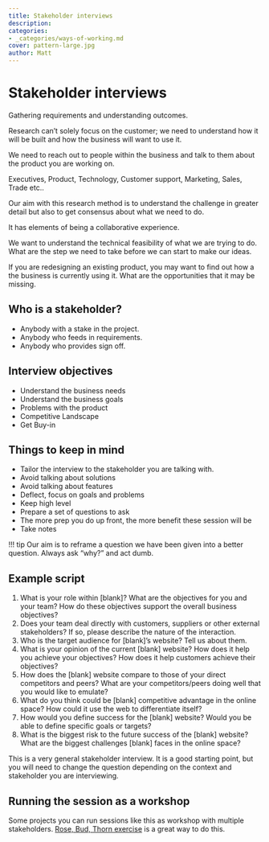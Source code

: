 ```yaml
---
title: Stakeholder interviews
description: 
categories:
- _categories/ways-of-working.md
cover: pattern-large.jpg
author: Matt
---
```


# Stakeholder interviews

Gathering requirements and understanding outcomes.

Research can’t solely focus on the customer; we need to understand how it will be built and how the business will want to use it. 

We need to reach out to people within the business and talk to them about the product you are working on. 

Executives, Product, Technology, Customer support, Marketing, Sales, Trade etc..

Our aim with this research method is to understand the challenge in greater detail but also to get consensus about what we need to do.

It has elements of being a collaborative experience.  

We want to understand the technical feasibility of what we are trying to do. 
What are the step we need to take before we can start to make our ideas. 

If you are redesigning an existing product, you may want to find out how a the business is currently using it. What are the opportunities that it may be missing. 


## Who is a stakeholder?

* Anybody with a stake in the project.
* Anybody who feeds in requirements.
* Anybody who provides sign off.

## Interview objectives

* Understand the business needs
* Understand the business goals
* Problems with the product
* Competitive Landscape
* Get Buy-in 

## Things to keep in mind

* Tailor the interview to the stakeholder you are talking with.
* Avoid talking about solutions
* Avoid talking about features
* Deflect, focus on goals and problems
* Keep high level
* Prepare a set of questions to ask
* The more prep you do up front, the more benefit these session will be
* Take notes

!!! tip
	Our aim is to reframe a question we have been given into a better question. Always ask “why?” and act dumb. 

## Example script

1. What is your role within [blank]? What are the objectives for you and your team? How do these objectives support the overall business objectives?
2. Does your team deal directly with customers, suppliers or other external stakeholders? If so, please describe the nature of the interaction.
3. Who is the target audience for [blank]’s website? Tell us about them.
4. What is your opinion of the current [blank] website? How does it help you achieve your objectives? How does it help customers achieve their objectives?
5. How does the [blank] website compare to those of your direct competitors and peers? What are your competitors/peers doing well that you would like to emulate?
6. What do you think could be [blank] competitive advantage in the online space? How could it use the web to differentiate itself?
7. How would you define success for the [blank] website? Would you be able to define specific goals or targets?
8. What is the biggest risk to the future success of the [blank] website? What are the biggest challenges [blank] faces in the online space?


This is a very general stakeholder interview. It is a good starting point, but you will need to change the question depending on the context and stakeholder you are interviewing. 

## Running the session as a workshop

Some projects you can run sessions like this as workshop with multiple stakeholders. [Rose, Bud, Thorn exercise](https://designsprintkit.withgoogle.com/methodology/phase1-understand/rose-thorn-bud) is a great way to do this.